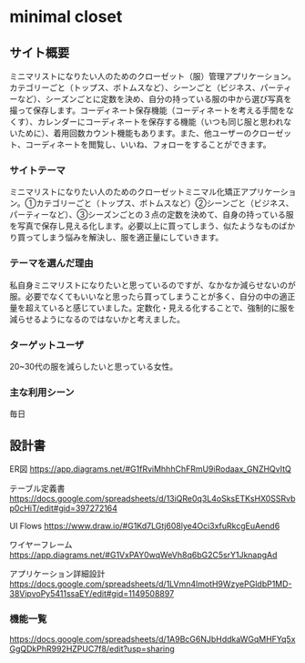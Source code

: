 # minimal closet

## サイト概要
ミニマリストになりたい人のためのクローゼット（服）管理アプリケーション。カテゴリーごと（トップス、ボトムスなど）、シーンごと（ビジネス、パーティーなど）、シーズンごとに定数を決め、自分の持っている服の中から選び写真を撮って保存します。コーディネート保存機能（コーディネートを考える手間をなくす）、カレンダーにコーディネートを保存する機能（いつも同じ服と思われないために）、着用回数カウント機能もあります。また、他ユーザーのクローゼット、コーディネートを閲覧し、いいね、フォローをすることができます。

### サイトテーマ
ミニマリストになりたい人のためのクローゼットミニマル化矯正アプリケーション。①カテゴリーごと（トップス、ボトムスなど）②シーンごと（ビジネス、パーティーなど）、③シーズンごとの３点の定数を決めて、自身の持っている服を写真で保存し見える化します。必要以上に買ってしまう、似たようなものばかり買ってしまう悩みを解決し、服を適正量にしていきます。

### テーマを選んだ理由
私自身ミニマリストになりたいと思っているのですが、なかなか減らせないのが服。必要でなくてもいいなと思ったら買ってしまうことが多く、自分の中の適正量を超えていると感じていました。定数化・見える化することで、強制的に服を減らせるようになるのではないかと考えました。

### ターゲットユーザ
20~30代の服を減らしたいと思っている女性。

### 主な利用シーン
毎日

## 設計書
ER図
https://app.diagrams.net/#G1fRviMhhhChFRmU9iRodaax_GNZHQvItQ

テーブル定義書
https://docs.google.com/spreadsheets/d/13iQRe0q3L4oSksETKsHX0SSRvbp0cHiT/edit#gid=397272164

UI Flows
https://www.draw.io/#G1Kd7LGtj608lye4Oci3xfuRkcgEuAend6

ワイヤーフレーム
https://app.diagrams.net/#G1VxPAY0wqWeVh8q6bG2C5srY1JknapgAd

アプリケーション詳細設計
https://docs.google.com/spreadsheets/d/1LVmn4lmotH9WzyePGldbP1MD-38VipvoPy5411ssaEY/edit#gid=1149508897

### 機能一覧
https://docs.google.com/spreadsheets/d/1A9BcG6NJbHddkaWGqMHFYq5xGgQDkPhR992HZPUC7f8/edit?usp=sharing